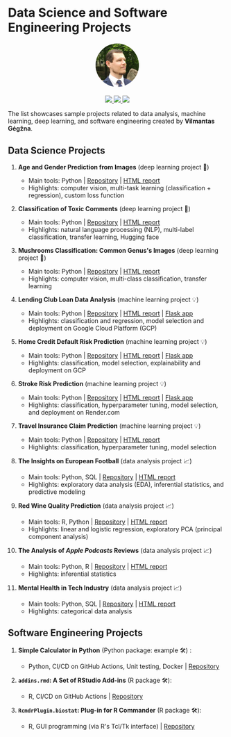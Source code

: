 Data Science and Software Engineering Projects
================================================


<img src="https://raw.githubusercontent.com/GegznaV/ds-projects/main/_img/vg-profile-100x100.png" alt="profile photo" width="100" height="100"
style="
border-radius: 50%;
  display: block;
  margin-top: 20px;
  margin-bottom: 20px;
  margin-left: auto;
  margin-right: auto;
"/>

<center>
<a href="https://github.com/GegznaV" target="_blank">
   <img src="https://img.shields.io/badge/GitHub-100000?style=for-the-badge&logo=github&logoColor=lightgrey&color=black">
</a>
<a href="https://www.linkedin.com/in/vilmantas-gegzna/" target="_blank">
   <img src="https://img.shields.io/badge/LinkedIn-0077B5?style=for-the-badge&logo=linkedin&logoColor=0e76a8&color=black">
</a>
<a href="mailto:gegznav@gmail.com?subject=Let's connect (DS portfolio)" target="_blank">
   <img src="https://img.shields.io/badge/Gmail-D14836?style=for-the-badge&logo=gmail&color=black">
</a>
</center>

The list showcases sample projects related to data analysis, machine learning, deep learning, and software engineering created by **Vilmantas Gėgžna**.


## Data Science Projects


1. **Age and Gender Prediction from Images** (deep learning project 🧩)
    - Main tools: Python | 
    [Repository](https://github.com/GegznaV/ds-projects/tree/main/age-gender-images) | 
    [HTML report](https://gegznav.github.io/ds-projects/age-gender-images) 
    - Highlights: computer vision, multi-task learning (classification + regression), custom loss function

2.  **Classification of Toxic Comments** (deep learning project 🧩)
    - Main tools: Python | 
    [Repository](https://github.com/GegznaV/ds-projects/tree/main/toxic-comments) | 
    [HTML report](https://gegznav.github.io/ds-projects/toxic-comments) 
    - Highlights: natural language processing (NLP), multi-label classification, transfer learning, Hugging face

3. **Mushrooms Classification: Common Genus's Images** (deep learning project 🧩)
    - Main tools: Python | 
    [Repository](https://github.com/GegznaV/ds-projects/tree/main/mushrooms) | 
    [HTML report](https://gegznav.github.io/ds-projects/mushrooms) 
    - Highlights: computer vision, multi-class classification, transfer learning

4.  **Lending Club Loan Data Analysis** (machine learning project 💡)
    - Main tools: Python | 
    [Repository](https://github.com/GegznaV/ds-projects/tree/main/lending-club) | 
    [HTML report](https://gegznav.github.io/ds-projects/lending-club) | 
    [Flask app](https://github.com/GegznaV/ds-projects/tree/main/lending-club/app)
    - Highlights: classification and regression, model selection and deployment on Google Cloud Platform (GCP)

5.  **Home Credit Default Risk Prediction** (machine learning project 💡)
    - Main tools: Python | 
    [Repository](https://github.com/GegznaV/ds-projects/tree/main/home-credit) | 
    [HTML report](https://gegznav.github.io/ds-projects/home-credit) | 
    [Flask app](https://github.com/GegznaV/ds-projects/tree/main/home-credit/app)
    - Highlights: classification, model selection, explainability and deployment on GCP

6.  **Stroke Risk Prediction** (machine learning project 💡)
    - Main tools: Python | 
    [Repository](https://github.com/GegznaV/ds-projects/tree/main/stroke-prediction) | 
    [HTML report](https://gegznav.github.io/ds-projects/stroke-prediction) | 
    [Flask app](https://github.com/GegznaV/deploy-stroke-prediction)
    - Highlights: classification, hyperparameter tuning, model selection, and deployment on Render.com

7.  **Travel Insurance Claim Prediction** (machine learning project 💡)
    - Main tools: Python | 
    [Repository](https://github.com/GegznaV/ds-projects/tree/main/travel-insurance) | 
    [HTML report](https://gegznav.github.io/ds-projects/travel-insurance) 
    - Highlights: classification, hyperparameter tuning, model selection

8.  **The Insights on European Football** (data analysis project 📈)
    - Main tools: Python, SQL | 
    [Repository](https://github.com/GegznaV/ds-projects/tree/main/european-football) | 
    [HTML report](https://gegznav.github.io/ds-projects/european-football) 
    - Highlights: exploratory data analysis (EDA), inferential statistics, and predictive modeling

9.  **Red Wine Quality Prediction** (data analysis project 📈)
    - Main tools: R, Python | 
    [Repository](https://github.com/GegznaV/ds-projects/tree/main/red-wine-quality) | 
    [HTML report](https://gegznav.github.io/ds-projects/red-wine-quality/)
    - Highlights: linear and logistic regression, exploratory PCA (principal component analysis)

10. **The Analysis of *Apple Podcasts* Reviews** (data analysis project 📈)
    - Main tools: Python,  R | 
    [Repository](https://github.com/GegznaV/ds-projects/tree/main/apple-podcasts) | 
    [HTML report](https://gegznav.github.io/ds-projects/apple-podcasts/)
    - Highlights: inferential statistics

11. **Mental Health in Tech Industry** (data analysis project 📈)
    - Main tools: Python, SQL | 
    [Repository](https://github.com/GegznaV/ds-projects/tree/main/mental-health) | 
    [HTML report](https://gegznav.github.io/ds-projects/mental-health/)
    - Highlights: categorical data analysis


## Software Engineering Projects

1. **Simple Calculator in Python** (Python package: example 🛠️) :
    - Python, CI/CD on GitHub Actions, Unit testing, Docker \| [Repository](https://github.com/GegznaV/calculator-py)

2. **`addins.rmd`: A Set of RStudio Add-ins** (R package 🛠️):
    - R, CI/CD on GitHub Actions \| [Repository](https://github.com/GegznaV/addins.rmd)
    
3. **`RcmdrPlugin.biostat`: Plug-in for R Commander** (R package 🛠️):
    - R, GUI programming (via R's Tcl/Tk interface) \| [Repository](https://github.com/GegznaV/RcmdrPlugin.biostat)
